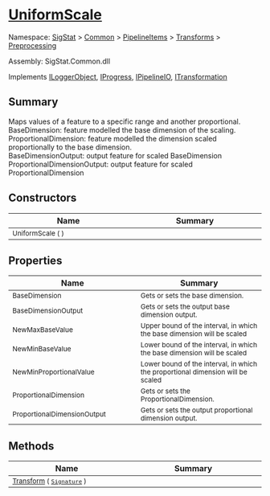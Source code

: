 # [UniformScale](./UniformScale.md)

Namespace: [SigStat]() > [Common](./../../../README.md) > [PipelineItems]() > [Transforms]() > [Preprocessing](./README.md)

Assembly: SigStat.Common.dll

Implements [ILoggerObject](./../../../ILoggerObject.md), [IProgress](./../../../Helpers/IProgress.md), [IPipelineIO](./../../../Pipeline/IPipelineIO.md), [ITransformation](./../../../ITransformation.md)

## Summary
Maps values of a feature to a specific range and another proportional.  <br>BaseDimension: feature modelled the base dimension of the scaling.  <br>ProportionalDimension: feature modelled the dimension scaled proportionally to the base dimension.  <br>BaseDimensionOutput: output feature for scaled BaseDimension <br>ProportionalDimensionOutput: output feature for scaled ProportionalDimension

## Constructors

| Name<div><a href="#"><img width=400></a></div> | Summary<div><a href="#"><img width=475></a></div> | 
| --- | --- | 
| <sub>UniformScale (  )</sub> | <sub></sub> | 


## Properties

| Name<div><a href="#"><img width=400></a></div> | Summary<div><a href="#"><img width=475></a></div> | 
| --- | --- | 
| <sub>BaseDimension</sub> | <sub>Gets or sets the base dimension.</sub> | 
| <sub>BaseDimensionOutput</sub> | <sub>Gets or sets the output base dimension output.</sub> | 
| <sub>NewMaxBaseValue</sub> | <sub>Upper bound of the interval, in which the base dimension will be scaled</sub> | 
| <sub>NewMinBaseValue</sub> | <sub>Lower bound of the interval, in which the base dimension will be scaled</sub> | 
| <sub>NewMinProportionalValue</sub> | <sub>Lower bound of the interval, in which the proportional dimension will be scaled</sub> | 
| <sub>ProportionalDimension</sub> | <sub>Gets or sets the ProportionalDimension.</sub> | 
| <sub>ProportionalDimensionOutput</sub> | <sub>Gets or sets the output proportional dimension output.</sub> | 


## Methods

| Name<div><a href="#"><img width=400></a></div> | Summary<div><a href="#"><img width=475></a></div> | 
| --- | --- | 
| <sub>[Transform](./Methods/UniformScale-100663886.md) ( [`Signature`](./../../../Signature.md) )</sub> | <sub></sub> | 


